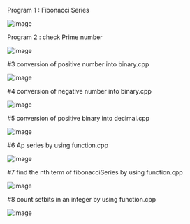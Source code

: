 Program 1 : Fibonacci Series

![image](https://user-images.githubusercontent.com/84653100/160789392-16eacc6c-2ba6-4f3e-96a3-9f7f248b0ff9.png)

Program 2 : check Prime number


![image](https://user-images.githubusercontent.com/84653100/160792801-4bfd3e6f-b42d-46a8-b13e-f255aa60ea56.png)


#3 conversion of positive number into binary.cpp

![image](https://user-images.githubusercontent.com/84653100/161098810-d194a6f0-8b9f-4488-806c-29851b9fa73d.png)


#4 conversion of negative number into binary.cpp

![image](https://user-images.githubusercontent.com/84653100/161098914-92001351-5448-483f-85cd-24310eaac060.png)

#5  conversion of positive binary into decimal.cpp

![image](https://user-images.githubusercontent.com/84653100/161100594-661757cd-630c-4316-a084-e8493c189e31.png)


#6 Ap series by using function.cpp


![image](https://user-images.githubusercontent.com/84653100/161288388-0908c7b1-1b0d-4969-8171-6a16aba75168.png)


#7 find the nth term of fibonacciSeries by using function.cpp

![image](https://user-images.githubusercontent.com/84653100/161290838-190158be-0161-467a-a35d-5497e9f35825.png)


#8 count setbits in an integer  by using function.cpp

![image](https://user-images.githubusercontent.com/84653100/161292246-7e87fb4c-b1dc-4abb-9042-f06306016500.png)
